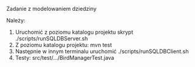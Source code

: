 Zadanie z modelowaniem dziedziny

Należy:
1. Uruchomić z poziomu katalogu projektu skrypt ./scripts/runSQLDBServer.sh
2. Z poziomu katalogu projektu: mvn test
3. Następnie w innym terminalu uruchomić ./scripts/runSQLDBClient.sh
4. Testy: src/test/.../BirdManagerTest.java

